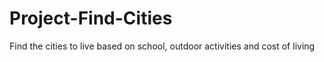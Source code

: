 # Project-Find-Cities
Find the cities to live based on school, outdoor activities and cost of living
